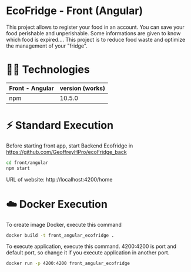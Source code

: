 # EcoFridge - Front (Angular)

This project allows to register your food in an account. You can save your food perishable and unperishable. Some informations are given to know which food is expired.... 
This project is to reduce food waste and optimize the management of your "fridge".

# 👩‍💻 Technologies

| Front - Angular | version (works) | 
| --- | --- |
| npm | 10.5.0 |

# ⚡️ Standard Execution

Before starting front app, start Backend Ecofridge in https://github.com/GeoffreyHPro/ecoFridge_back

```bash
cd front/angular
npm start
```

URL of website: http://localhost:4200/home

# ☁️ Docker Execution

To create image Docker, execute this command

```bash
docker build -t front_angular_ecofridge .
```

To execute application, execute this command. 4200:4200 is port and default port, so change it if you execute application in another port.

```bash
docker run -p 4200:4200 front_angular_ecofridge
```    